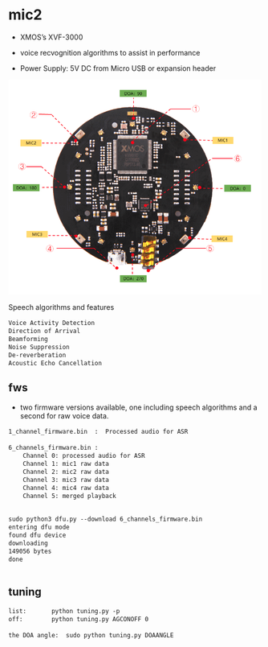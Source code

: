 # mic2

* XMOS’s XVF-3000
* voice recvognition algorithms to assist in performance

* Power Supply: 5V DC from Micro USB or expansion header 

![alt text](image.png)

Speech algorithms and features

    Voice Activity Detection
    Direction of Arrival
    Beamforming
    Noise Suppression
    De-reverberation
    Acoustic Echo Cancellation


## fws
* two firmware versions available, one including speech algorithms and a second for raw voice data.

```
1_channel_firmware.bin	:  Processed audio for ASR

6_channels_firmware.bin	:
    Channel 0: processed audio for ASR
    Channel 1: mic1 raw data
    Channel 2: mic2 raw data
    Channel 3: mic3 raw data
    Channel 4: mic4 raw data
    Channel 5: merged playback

```


```

sudo python3 dfu.py --download 6_channels_firmware.bin
entering dfu mode
found dfu device
downloading
149056 bytes
done


```


## tuning


```
list:       python tuning.py -p
off:        python tuning.py AGCONOFF 0

the DOA angle:  sudo python tuning.py DOAANGLE

```